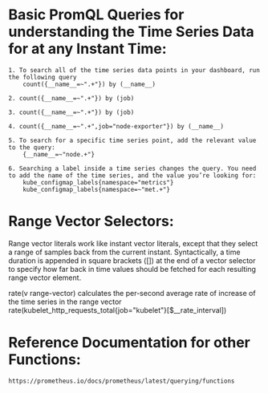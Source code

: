 # Basic PromQL Queries for understanding the Time Series Data for at any Instant Time:

    1. To search all of the time series data points in your dashboard, run the following query  
        count({__name__=~".+"}) by (__name__)

    2. count({__name__=~".+"}) by (job)

    3. count({__name__=~".+"}) by (job)

    4. count({__name__=~".+",job="node-exporter"}) by (__name__)

    5. To search for a specific time series point, add the relevant value to the query:
        {__name__=~"node.+"}

    6. Searching a label inside a time series changes the query. You need to add the name of the time series, and the value you’re looking for:
        kube_configmap_labels{namespace="metrics"}
        kube_configmap_labels{namespace=~"met.+"}

# Range Vector Selectors:
Range vector literals work like instant vector literals, except that they select a range of samples back from the current instant.
Syntactically, a time duration is appended in square brackets ([]) at the end of a vector selector to specify how far back in time values should be fetched for each resulting range vector element.

rate(v range-vector) calculates the per-second average rate of increase of the time series in the range vector
    rate(kubelet_http_requests_total{job="kubelet"}[$__rate_interval])

# Reference Documentation for other Functions:
    https://prometheus.io/docs/prometheus/latest/querying/functions
